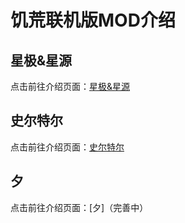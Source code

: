 # 饥荒联机版MOD介绍

## 星极&星源

点击前往介绍页面：[星极&星源](https://dst-astesiaastgenne.github.io/)

## 史尔特尔

点击前往介绍页面：[史尔特尔](https://dst-astesiaastgenne.github.io/other_character/surtr/index.html)

## 夕

点击前往介绍页面：[夕]（完善中）
